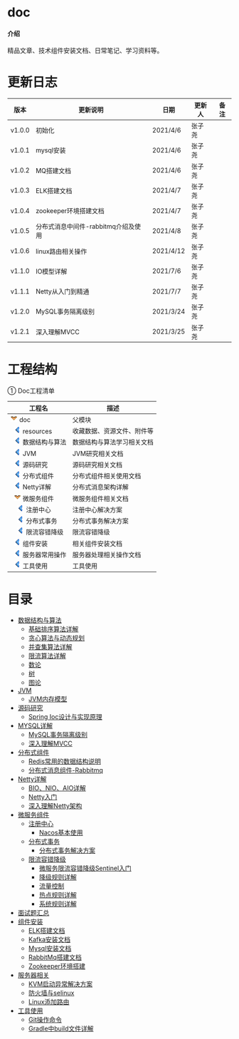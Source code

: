 # doc

#### 介绍

精品文章、技术组件安装文档、日常笔记、学习资料等。

# 更新日志

| 版本     | 更新说明                   | 日期        | 更新人 | 备注  |
|--------|------------------------|-----------|-----|-----|
| v1.0.0 | 初始化                    | 2021/4/6  | 张子尧 ||
| v1.0.1 | mysql安装                | 2021/4/6  | 张子尧 ||
| v1.0.2 | MQ搭建文档                 | 2021/4/6  | 张子尧 ||
| v1.0.3 | ELK搭建文档                | 2021/4/7  | 张子尧 ||
| v1.0.4 | zookeeper环境搭建文档        | 2021/4/7  | 张子尧 ||
| v1.0.5 | 分布式消息中间件-rabbitmq介绍及使用 | 2021/4/8  | 张子尧 ||
| v1.0.6 | linux路由相关操作            | 2021/4/12 | 张子尧 ||
| v1.1.0 | IO模型详解                 | 2021/7/6  | 张子尧 ||
| v1.1.1 | Netty从入门到精通            | 2021/7/7  | 张子尧 ||
| v1.2.0 | MySQL事务隔离级别            | 2021/3/24 | 张子尧 ||
| v1.2.1 | 深入理解MVCC               | 2021/3/25 | 张子尧 ||

# 工程结构

① Doc工程清单

| 工程名                                                                     | 描述            |
|-------------------------------------------------------------------------|---------------|
| ![](resources/images/direction_south.png) doc                           | 父模块           |
| &nbsp;&nbsp;![](resources/images/direction_west.png) resources          | 收藏数据、资源文件、附件等 |
| &nbsp;&nbsp;![](resources/images/direction_west.png) 数据结构与算法            | 数据结构与算法学习相关文档 |
| &nbsp;&nbsp;![](resources/images/direction_west.png) JVM                | JVM研究相关文档     |
| &nbsp;&nbsp;![](resources/images/direction_west.png) 源码研究               | 源码研究相关文档      |
| &nbsp;&nbsp;![](resources/images/direction_west.png) 分布式组件              | 分布式组件相关使用文档   |
| &nbsp;&nbsp;![](resources/images/direction_west.png) Netty详解            | 分布式消息架构详解     |
| &nbsp;&nbsp;![](resources/images/direction_south.png) 微服务组件             | 微服务组件相关文档     |
| &nbsp;&nbsp;&nbsp;&nbsp;![](resources/images/direction_west.png) 注册中心   | 注册中心解决方案      |
| &nbsp;&nbsp;&nbsp;&nbsp;![](resources/images/direction_west.png) 分布式事务  | 分布式事务解决方案     |
| &nbsp;&nbsp;&nbsp;&nbsp;![](resources/images/direction_west.png) 限流容错降级 | 限流容错降级        |
| &nbsp;&nbsp;![](resources/images/direction_west.png) 组件安装               | 相关组件安装文档      |
| &nbsp;&nbsp;![](resources/images/direction_west.png) 服务器常用操作            | 服务器处理相关操作文档   |
| &nbsp;&nbsp;![](resources/images/direction_west.png) 工具使用               | 工具使用          |

# 目录

- [数据结构与算法](数据结构与算法)
    - [基础排序算法详解](数据结构与算法/基础排序算法详解.md)
    - [贪心算法与动态规划](数据结构与算法/贪心算法与动态规划.md)
    - [并查集算法详解](数据结构与算法/并查集算法详解.md)
    - [限流算法详解](数据结构与算法/限流算法详解.md)
    - [数论](数据结构与算法/数论.md)
    - [树](数据结构与算法/树.md)
    - [图论](数据结构与算法/图论.md)
- [JVM](JVM)
    - [JVM内存模型](JVM/JVM内存模型.md)
- [源码研究](源码研究)
    - [Spring Ioc设计与实现原理](源码研究/SpringIoc设计与实现原理.md)
- [MYSQL详解](MYSQL详解)
    - [MySQL事务隔离级别](MYSQL详解/MySQL事务隔离级别.md)
    - [深入理解MVCC](MYSQL详解/深入理解MVCC.md)
- [分布式组件](分布式组件)
    - [Redis常用的数据结构说明](分布式组件/缓存数据库/Redis常用的数据结构说明.md)
    - [分布式消息组件-Rabbitmq](分布式组件/分布式消息组件-Rabbitmq.md)
- [Netty详解](Netty详解)
    - [BIO、NIO、AIO详解](Netty详解/BIO、NIO、AIO详解.md)
    - [Netty入门](Netty详解/Netty入门.md)
    - [深入理解Netty架构](Netty详解/深入理解Netty架构.md)
- [微服务组件](微服务组件)
    - [注册中心](微服务组件/注册中心)
        - [Nacos基本使用](微服务组件/注册中心/Nacos基本使用.md)
    - [分布式事务](微服务组件/分布式事务)
        - [分布式事务解决方案](微服务组件/分布式事务/分布式事务解决方案.md)
    - [限流容错降级](微服务组件/限流容错降级)
        - [微服务限流容错降级Sentinel入门](微服务组件/限流容错降级/微服务限流容错降级Sentinel入门.md)
        - [降级规则详解](微服务组件/限流容错降级/降级规则详解.md)
        - [流量控制](微服务组件/限流容错降级/流量控制.md)
        - [热点规则详解](微服务组件/限流容错降级/热点规则详解.md)
        - [系统规则详解](微服务组件/限流容错降级/热点规则详解.md)
- [面试题汇总](面试题汇总/面试题总结.md)
- [组件安装](组件安装)
    - [ELK搭建文档](组件安装/ELK搭建文档.md)
    - [Kafka安装文档](组件安装/Kafka安装文档.md)
    - [Mysql安装文档](组件安装/Mysql安装文档.md)
    - [RabbitMq搭建文档](组件安装/RabbitMq搭建文档.md)
    - [Zookeeper环境搭建](组件安装/Zookeeper环境搭建.md)
- [服务器相关](服务器相关)
    - [KVM启动异常解决方案](服务器相关/KVM启动异常解决方案.md)
    - [防火墙与selinux](服务器相关/防火墙与selinux.md)
    - [Linux添加路由](服务器相关/Linux添加路由.md)
- [工具使用](工具使用)
    - [Git操作命令](工具使用/Git操作命令.md)
    - [Gradle中build文件详解](工具使用/Gradle/Gradle中build文件详解.md)